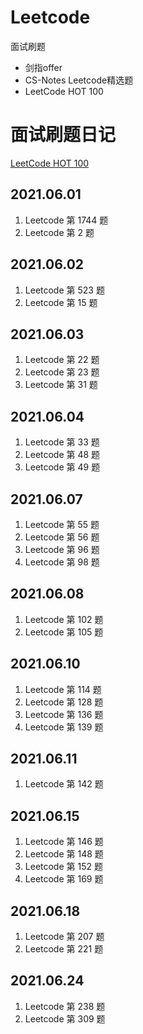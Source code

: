 # Leetcode

面试刷题

- 剑指offer
- CS-Notes Leetcode精选题
- LeetCode HOT 100

# 面试刷题日记

[LeetCode HOT 100](https://leetcode-cn.com/problem-list/2cktkvj/) 


## 2021.06.01

1. Leetcode 第 1744 题
2. Leetcode 第 2 题

## 2021.06.02

1. Leetcode 第 523 题
2. Leetcode 第 15 题

## 2021.06.03

1. Leetcode 第 22 题
2. Leetcode 第 23 题
3. Leetcode 第 31 题

## 2021.06.04

1. Leetcode 第 33 题
2. Leetcode 第 48 题
3. Leetcode 第 49 题

## 2021.06.07

1. Leetcode 第 55 题
2. Leetcode 第 56 题
3. Leetcode 第 96 题
4. Leetcode 第 98 题

## 2021.06.08

1. Leetcode 第 102 题
2. Leetcode 第 105 题

## 2021.06.10

1. Leetcode 第 114 题
2. Leetcode 第 128 题
3. Leetcode 第 136 题
4. Leetcode 第 139 题

## 2021.06.11

1. Leetcode 第 142 题

## 2021.06.15

1. Leetcode 第 146 题
2. Leetcode 第 148 题
3. Leetcode 第 152 题
4. Leetcode 第 169 题

## 2021.06.18

1. Leetcode 第 207 题
2. Leetcode 第 221 题

## 2021.06.24

1. Leetcode 第 238 题
2. Leetcode 第 309 题